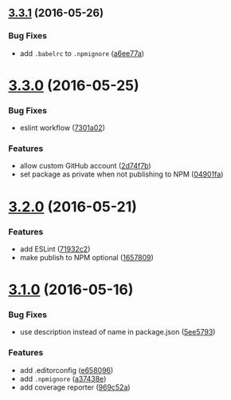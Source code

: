 <a name="3.3.1"></a>
## [3.3.1](https://github.com/fczbkk/generator-jslib/compare/v3.3.0...v3.3.1) (2016-05-26)


### Bug Fixes

* add `.babelrc` to `.npmignore` ([a6ee77a](https://github.com/fczbkk/generator-jslib/commit/a6ee77a))



<a name="3.3.0"></a>
# [3.3.0](https://github.com/fczbkk/generator-jslib/compare/v3.2.0...v3.3.0) (2016-05-25)


### Bug Fixes

* eslint workflow ([7301a02](https://github.com/fczbkk/generator-jslib/commit/7301a02))


### Features

* allow custom GitHub account ([2d74f7b](https://github.com/fczbkk/generator-jslib/commit/2d74f7b))
* set package as private when not publishing to NPM ([04901fa](https://github.com/fczbkk/generator-jslib/commit/04901fa))



<a name="3.2.0"></a>
# [3.2.0](https://github.com/fczbkk/generator-jslib/compare/v3.1.0...v3.2.0) (2016-05-21)


### Features

* add ESLint ([71932c2](https://github.com/fczbkk/generator-jslib/commit/71932c2))
* make publish to NPM optional ([1657809](https://github.com/fczbkk/generator-jslib/commit/1657809))



<a name="3.1.0"></a>
# [3.1.0](https://github.com/fczbkk/generator-jslib/compare/v2.0.0...v3.1.0) (2016-05-16)


### Bug Fixes

* use description instead of name in package.json ([5ee5793](https://github.com/fczbkk/generator-jslib/commit/5ee5793))


### Features

* add .editorconfig ([e658096](https://github.com/fczbkk/generator-jslib/commit/e658096))
* add `.npmignore` ([a37438e](https://github.com/fczbkk/generator-jslib/commit/a37438e))
* add coverage reporter ([969c52a](https://github.com/fczbkk/generator-jslib/commit/969c52a))



